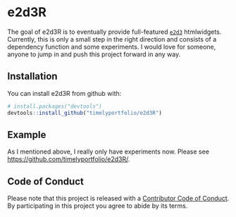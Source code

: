 # e2d3R

The goal of e2d3R is to eventually provide full-featured [`e2d3`](https://e2d3.org) htmlwidgets.  Currently, this is only a small step in the right direction and consists of a dependency function and some experiments.  I would love for someone, anyone to jump in and push this project forward in any way.

## Installation

You can install e2d3R from github with:

```R
# install.packages("devtools")
devtools::install_github("timelyportfolio/e2d3R")
```

## Example

As I mentioned above, I really only have experiments now.  Please see https://github.com/timelyportfolio/e2d3R/.

## Code of Conduct

Please note that this project is released with a [Contributor Code of Conduct](CONDUCT.md). By participating in this project you agree to abide by its terms.

